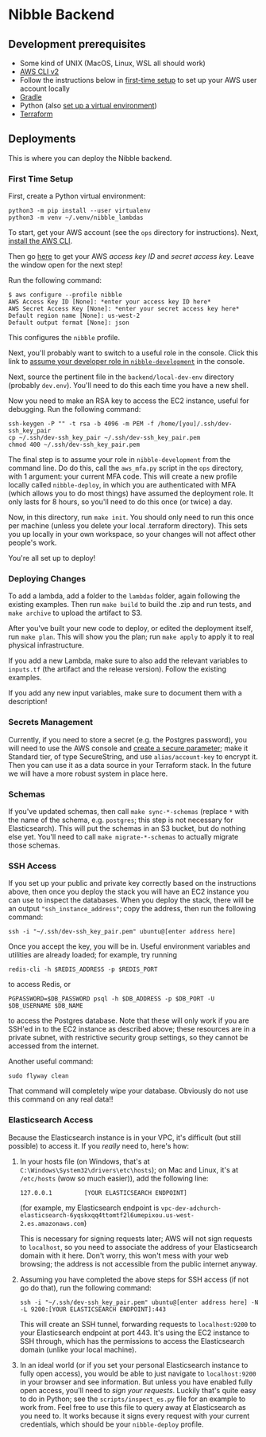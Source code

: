 # Nibble Backend

## Development prerequisites

- Some kind of UNIX (MacOS, Linux, WSL all should work)
- [AWS CLI v2](https://docs.aws.amazon.com/cli/latest/userguide/install-cliv2.html)
- Follow the instructions below in [first-time setup](#first-time-setup) to set up your AWS user account locally
- [Gradle](https://gradle.org/install/)
- Python (also [set up a virtual environment](https://packaging.python.org/guides/installing-using-pip-and-virtual-environments/))
- [Terraform](https://www.terraform.io/downloads.html)

## Deployments

This is where you can deploy the Nibble backend.

### First Time Setup

First, create a Python virtual environment:

```shell script
python3 -m pip install --user virtualenv
python3 -m venv ~/.venv/nibble_lambdas
```

To start, get your AWS account (see the `ops` directory for instructions). Next, [install the AWS CLI](https://docs.aws.amazon.com/cli/latest/userguide/install-cliv2.html).

Then go [here](https://console.aws.amazon.com/iam/home#/security_credentials) to get your AWS _access key ID_ and _secret access key_. Leave the window open for the next step!

Run the following command:

```shell script
$ aws configure --profile nibble
AWS Access Key ID [None]: *enter your access key ID here*
AWS Secret Access Key [None]: *enter your secret access key here*
Default region name [None]: us-west-2
Default output format [None]: json
```

This configures the `nibble` profile.

Next, you'll probably want to switch to a useful role in the console. Click this link to [assume your developer role in `nibble-development`](https://signin.aws.amazon.com/switchrole?roleName=job-function/development/developer&account=nibble-development) in the console.

Next, source the pertinent file in the `backend/local-dev-env` directory (probably `dev.env`). You'll need to do this each time you have a new shell.

Now you need to make an RSA key to access the EC2 instance, useful for debugging. Run the following command:

```shell script
ssh-keygen -P "" -t rsa -b 4096 -m PEM -f /home/[you]/.ssh/dev-ssh_key_pair
cp ~/.ssh/dev-ssh_key_pair ~/.ssh/dev-ssh_key_pair.pem
chmod 400 ~/.ssh/dev-ssh_key_pair.pem
```

The final step is to assume your role in `nibble-development` from the command line. Do do this, call the `aws_mfa.py` script in the `ops` directory, with 1 argument: your current MFA code. This will create a new profile locally called `nibble-deploy`, in which you are authenticated with MFA (which allows you to do most things) have assumed the deployment role. It only lasts for 8 hours, so you'll need to do this once (or twice) a day.

Now, in this directory, run `make init`. You should only need to run this once per machine (unless you delete your local .terraform directory). This sets you up locally in your own workspace, so your changes will not affect other people's work.

You're all set up to deploy!

### Deploying Changes

To add a lambda, add a folder to the `lambdas` folder, again following the existing examples. Then run `make build` to build the .zip and run tests, and `make archive` to upload the artifact to S3.

After you've built your new code to deploy, or edited the deployment itself, run `make plan`. This will show you the plan; run `make apply` to apply it to real physical infrastructure.

If you add a new Lambda, make sure to also add the relevant variables to `inputs.tf` (the artifact and the release version). Follow the existing examples.

If you add any new input variables, make sure to document them with a description!

### Secrets Management

Currently, if you need to store a secret (e.g. the Postgres password), you will need to use the AWS console and [create a secure parameter](https://us-west-2.console.aws.amazon.com/systems-manager/parameters/create?region=us-west-2); make it Standard tier, of type SecureString, and use `alias/account-key` to encrypt it. Then you can use it as a data source in your Terraform stack. In the future we will have a more robust system in place here.

### Schemas

If you've updated schemas, then call `make sync-*-schemas` (replace `*` with the name of the schema, e.g. `postgres`; this step is not necessary for Elasticsearch). This will put the schemas in an S3 bucket, but do nothing else yet. You'll need to call `make migrate-*-schemas` to actually migrate those schemas.

### SSH Access

If you set up your public and private key correctly based on the instructions above, then once you deploy the stack you will have an EC2 instance you can use to inspect the databases. When you deploy the stack, there will be an output `"ssh_instance_address"`; copy the address, then run the following command:

```shell script
ssh -i "~/.ssh/dev-ssh_key_pair.pem" ubuntu@[enter address here]
```

Once you accept the key, you will be in. Useful environment variables and utilities are already loaded; for example, try running

```shell script
redis-cli -h $REDIS_ADDRESS -p $REDIS_PORT
```

to access Redis, or

```shell script
PGPASSWORD=$DB_PASSWORD psql -h $DB_ADDRESS -p $DB_PORT -U $DB_USERNAME $DB_NAME
```

to access the Postgres database. Note that these will only work if you are SSH'ed in to the EC2 instance as described above; these resources are in a private subnet, with restrictive security group settings, so they cannot be accessed from the internet.

Another useful command:

```shell script
sudo flyway clean
```

That command will completely wipe your database. Obviously do not use this command on any real data!!

### Elasticsearch Access

Because the Elasticsearch instance is in your VPC, it's difficult (but still possible) to access it. If you _really_ need to, here's how:

1. In your hosts file (on Windows, that's at `C:\Windows\System32\drivers\etc\hosts`); on Mac and Linux, it's at `/etc/hosts` (wow so much easier)), add the following line:

   ```text
   127.0.0.1         [YOUR ELASTICSEARCH ENDPOINT]
   ```

   (for example, my Elasticsearch endpoint is `vpc-dev-adchurch-elasticsearch-6yqskxqq4ttomtf2l6umepixou.us-west-2.es.amazonaws.com`)

   This is necessary for signing requests later; AWS will not sign requests to `localhost`, so you need to associate the address of your Elasticsearch domain with it here. Don't worry, this won't mess with your web browsing; the address is not accessible from the public internet anyway.

2. Assuming you have completed the above steps for SSH access (if not go do that), run the following command:

   ```shell
   ssh -i "~/.ssh/dev-ssh_key_pair.pem" ubuntu@[enter address here] -N -L 9200:[YOUR ELASTICSEARCH ENDPOINT]:443
   ```

   This will create an SSH tunnel, forwarding requests to `localhost:9200` to your Elasticsearch endpoint at port 443. It's using the EC2 instance to SSH through, which has the permissions to access the Elasticsearch domain (unlike your local machine).

3. In an ideal world (or if you set your personal Elasticsearch instance to fully open access), you would be able to just navigate to `localhost:9200` in your browser and see information. But unless you have enabled fully open access, you'll need to _sign your requests_. Luckily that's quite easy to do in Python; see the `scripts/inspect_es.py` file for an example to work from. Feel free to use this file to query away at Elasticsearch as you need to. It works because it signs every request with your current credentials, which should be your `nibble-deploy` profile.
